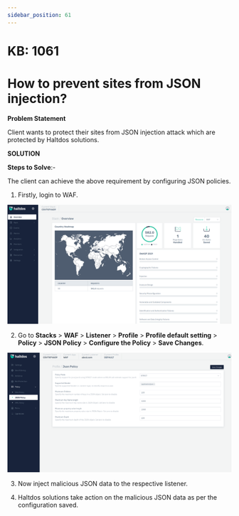 ```yaml
---
sidebar_position: 61
---
```


# KB: 1061

# How to prevent sites from JSON injection?

**Problem Statement**

Client wants to protect their sites from JSON injection attack which are protected by Haltdos solutions.

**SOLUTION**

**Steps to Solve**:-

The client can achieve the above requirement by configuring JSON policies.

1. Firstly, login to WAF.

![kb-1061](/img/waf/kb/v2/overview_kb_1061_1.png)

2. Go to **Stacks** > **WAF** > **Listener** > **Profile** > **Profile default setting** > **Policy** > **JSON Policy**  > **Configure the Policy** > **Save Changes**.

![kb-1061](/img/waf/kb/v2/json_kb_1061_2.png)

3. Now inject malicious JSON data to the respective listener.

4. Haltdos solutions take action on the malicious JSON data as per the configuration saved. 

